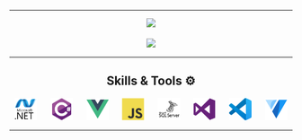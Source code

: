 <hr>

<div align="center">
  <img src="https://github-readme-stats.vercel.app/api?username=emanoeldelfino&show_icons=true&theme=onedark" />
</div>

<br/>

<div align="center">
  <img src="https://github-readme-stats.vercel.app/api/top-langs/?username=emanoeldelfino&langs_count=8&layout=compact&theme=onedark" />
</div>

<hr>

<h2 align="center">Skills & Tools &#9881;&#65039;</h2>

<div align="center">
    <img height="40" src="https://raw.githubusercontent.com/devicons/devicon/master/icons/dot-net/dot-net-original-wordmark.svg">
    &nbsp;&nbsp;&nbsp;&nbsp;
    <img height="40" src="https://raw.githubusercontent.com/devicons/devicon/master/icons/csharp/csharp-original.svg">
    &nbsp;&nbsp;&nbsp;&nbsp;
    <img height="40" src="https://raw.githubusercontent.com/devicons/devicon/master/icons/vuejs/vuejs-original.svg">
    &nbsp;&nbsp;&nbsp;&nbsp;
    <img height="40" src="https://raw.githubusercontent.com/devicons/devicon/master/icons/javascript/javascript-original.svg">
    &nbsp;&nbsp;&nbsp;&nbsp;
    <img height="40" src="https://raw.githubusercontent.com/devicons/devicon/master/icons/microsoftsqlserver/microsoftsqlserver-plain-wordmark.svg">
    &nbsp;&nbsp;&nbsp;&nbsp;
    <img height="40" src="https://raw.githubusercontent.com/devicons/devicon/master/icons/visualstudio/visualstudio-plain.svg">
    &nbsp;&nbsp;&nbsp;&nbsp;
    <img height="40" src="https://raw.githubusercontent.com/devicons/devicon/master/icons/vscode/vscode-original.svg">
    &nbsp;&nbsp;&nbsp;&nbsp;
    <img height="40" src="https://raw.githubusercontent.com/devicons/devicon/master/icons/vuetify/vuetify-original.svg">
</div>

<hr>
